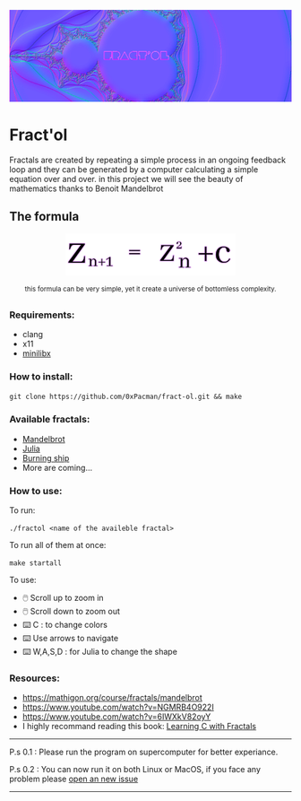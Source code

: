 

<p align="center">
  <img src="https://github.com/0xPacman/fract-ol/blob/main/imgs/Fractol2fit.png" alt="Fract'ol logo">
</p>

# Fract'ol

Fractals are created by repeating a simple process in an ongoing feedback loop and they can be generated by a computer calculating a simple equation over and over.
in this project we will see the beauty of mathematics thanks to Benoit Mandelbrot

## The formula

<p align="center">
  <img src="https://github.com/0xPacman/fract-ol/blob/main/imgs/Mandelbrotformula.png" alt="Mandelbrot formula" width= 60% height= auto>
  <p align="center">
  <sup align="center">this formula can be very simple, yet it create a universe of bottomless complexity.</sup></p>
</p>

### Requirements:

- clang
- x11
- [minilibx](https://github.com/42Paris/minilibx-linux)

### How to install:
`git clone https://github.com/0xPacman/fract-ol.git && make`

### Available fractals:

- [Mandelbrot](https://en.wikipedia.org/wiki/Mandelbrot_set)
- [Julia](https://en.wikipedia.org/wiki/Julia_set)
- [Burning ship](https://en.wikipedia.org/wiki/Burning_Ship_fractal)
- More are coming...


### How to use:
To run:

`./fractol <name of the availeble fractal>`

To run all of them at once:

`make startall`

To use:

- 🖱️ Scroll up to zoom in
- 🖱️ Scroll down to zoom out
- ⌨️ C : to change colors
- ⌨️ Use arrows to navigate
- ⌨️ W,A,S,D : for Julia to change the shape

### Resources:

- https://mathigon.org/course/fractals/mandelbrot
- https://www.youtube.com/watch?v=NGMRB4O922I
- https://www.youtube.com/watch?v=6IWXkV82oyY
- I highly recommand reading this book: [Learning C with Fractals](https://bafybeie3bli55ue7kv2jjzdsq3adbcvjl5zcmyiolvh3kzflyasjbtb7zy.ipfs.infura-ipfs.io/)

---

P.s 0.1 : Please run the program on supercomputer for better experiance.

P.s 0.2 : You can now run it on both Linux or MacOS, if you face any problem please [open an new issue](https://github.com/0xPacman/fract-ol/issues/new/choose)

---

